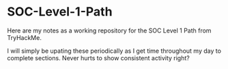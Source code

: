 # SOC-Level-1-Path

Here are my notes as a working repository for the SOC Level 1 Path from TryHackMe.

I will simply be upating these periodically as I get time throughout my day to complete sections. Never hurts to show consistent activity right?
